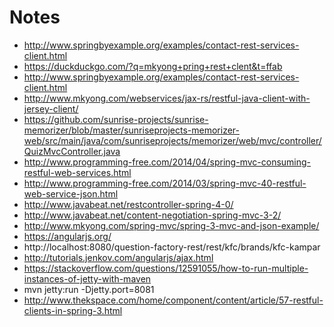 Notes
==========
* http://www.springbyexample.org/examples/contact-rest-services-client.html
* https://duckduckgo.com/?q=mkyong+pring+rest+clent&t=ffab
* http://www.springbyexample.org/examples/contact-rest-services-client.html
* http://www.mkyong.com/webservices/jax-rs/restful-java-client-with-jersey-client/
* https://github.com/sunrise-projects/sunrise-memorizer/blob/master/sunriseprojects-memorizer-web/src/main/java/com/sunriseprojects/memorizer/web/mvc/controller/QuizMvcController.java
* http://www.programming-free.com/2014/04/spring-mvc-consuming-restful-web-services.html
* http://www.programming-free.com/2014/03/spring-mvc-40-restful-web-service-json.html
* http://www.javabeat.net/restcontroller-spring-4-0/
* http://www.javabeat.net/content-negotiation-spring-mvc-3-2/
* http://www.mkyong.com/spring-mvc/spring-3-mvc-and-json-example/
* https://angularjs.org/
* http://localhost:8080/question-factory-rest/rest/kfc/brands/kfc-kampar
* http://tutorials.jenkov.com/angularjs/ajax.html
* https://stackoverflow.com/questions/12591055/how-to-run-multiple-instances-of-jetty-with-maven
* mvn jetty:run -Djetty.port=8081
* http://www.thekspace.com/home/component/content/article/57-restful-clients-in-spring-3.html


